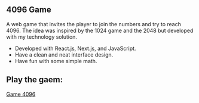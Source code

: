 
## 4096 Game

A web game that invites the player to join the numbers and try to reach 4096. The idea was inspired by the 1024 game and the 2048 but developed with my technology solution. 
- Developed with React.js, Next.js, and JavaScript.
- Have a clean and neat interface design.
- Have fun with some simple math.

## Play the gaem: 

[Game 4096](https://game4096.vercel.app)
